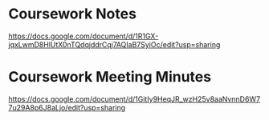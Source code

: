 # Coursework Notes
https://docs.google.com/document/d/1R1GX-jqxLwmD8HlUtX0nTQdqjddrCqj7AQIaB7SyiOc/edit?usp=sharing
# Coursework Meeting Minutes
https://docs.google.com/document/d/1GitIy9HeqJR_wzH25v8aaNvnnD6W77u29A8p6J8aLjo/edit?usp=sharing

